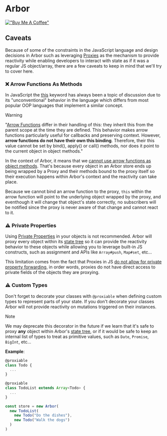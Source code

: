 # Arbor

[!["Buy Me A Coffee"](https://www.buymeacoffee.com/assets/img/custom_images/orange_img.png)](https://www.buymeacoffee.com/drborges)

## Caveats

Because of some of the constraints in the JavaScript language and design decisions in Arbor such as leveraging [Proxies](https://developer.mozilla.org/en-US/docs/Web/JavaScript/Reference/Global_Objects/Proxy) as the mechanism to provide reactivity while enabling developers to interact with state as if it was a regular JS object/array, there are a few caveats to keep in mind that we'll try to cover here.

### ❌ Arrow Functions As Methods

In JavaScript the [this](https://developer.mozilla.org/en-US/docs/Web/JavaScript/Reference/Operators/this) keyword has always been a topic of discussion due to its "unconventional" behavior in the language which differs from most popular OOP languages that implement a similar concept.

> [!WARNING]
> "[Arrow Functions](https://developer.mozilla.org/en-US/docs/Web/JavaScript/Reference/Operators/this) differ in their handling of this: they inherit this from the parent scope at the time they are defined. This behavior makes arrow functions particularly useful for callbacks and preserving context. However, **arrow functions do not have their own this binding**. Therefore, their this value cannot be set by bind(), apply() or call() methods, nor does it point to the current object in object methods."

In the context of Arbor, it means that we [cannot use arrow functions as object methods](https://developer.mozilla.org/en-US/docs/Web/JavaScript/Reference/Functions/Arrow_functions#cannot_be_used_as_methods). That's because every object in an Arbor store ends up being wrapped by a Proxy and their methods bound to the proxy itself so their execution happens within Arbor's context and the reactivity can take place.

Because we cannot bind an arrow function to the proxy, `this` within the arrow function will point to the underlying object wrapped by the proxy, and eventhough it will change that object's state correctly, no subscribers will be notified since the proxy is never aware of that change and cannot react to it.

### ⚠️ Private Properties

Using [Private Properties](https://developer.mozilla.org/en-US/docs/Web/JavaScript/Reference/Classes/Private_properties) in your objects is not recommended. Arbor will proxy every object within its [state tree](StateTree.md) so it can provide the reactivity behavior to these objects while allowing you to leverage built-in JS constructs, such as assignment and APIs like `Array#push`, `Map#set`, etc...

This limitation comes from the fact that Proxies in JS [do not allow for private property forwarding](https://developer.mozilla.org/en-US/docs/Web/JavaScript/Reference/Global_Objects/Proxy#no_private_property_forwarding), in order words, proxies do not have direct access to private fields of the objects they are proxying.

### ⚠️ Custom Types

Don't forget to decorate your classes with `@proxiable` when defining custom types to represent parts of your state. If you don't decorate your classes Arbor will not provide reactivity on mutations triggered on their instances.

> [!NOTE]
> We may deprecate this decorator in the future if we learn that it's safe to proxy **any** object within Arbor's [state tree](StateTree.md), or if it would be safe to keep an internal list of types to treat as primitive values, such as `Date`, `Promise`, `BigInt`, etc...

**Example**:

```ts
@proxiable
class Todo {
  ...
}

@proxiable
class TodoList extends Array<Todo> {
  ...
}

const store = new Arbor(
  new TodoList(
    new Todo("Do the dishes"),
    new Todo("Walk the dogs")
  )
)
```
